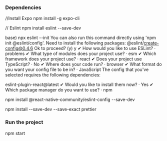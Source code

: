 ### Dependencies
//Install Expo
npm install -g expo-cli

// Eslint
npm install eslint --save-dev

base) npx eslint --init
You can also run this command directly using 'npm init @eslint/config'.
Need to install the following packages:
@eslint/create-config@0.4.6
Ok to proceed? (y) y
✔ How would you like to use ESLint? · problems
✔ What type of modules does your project use? · esm
✔ Which framework does your project use? · react
✔ Does your project use TypeScript? · No
✔ Where does your code run? · browser
✔ What format do you want your config file to be in? · JavaScript
The config that you've selected requires the following dependencies:

eslint-plugin-react@latest
✔ Would you like to install them now? · Yes
✔ Which package manager do you want to use? · npm

npm install @react-native-community/eslint-config --save-dev

npm install --save-dev --save-exact prettier

### Run the project
npm start
